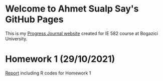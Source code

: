 # Welcome to Ahmet Sualp Say's GitHub Pages

This is my [Progress Journal website](https://bu-ie-582.github.io/fall21-saysualp/) created for IE 582 course at Bogazici University.

# Homework 1 (29/10/2021)

[Report](https://bu-ie-582.github.io/fall21-saysualp/html/IE582_Fall21_Homework1.html) including R codes for Homework 1
